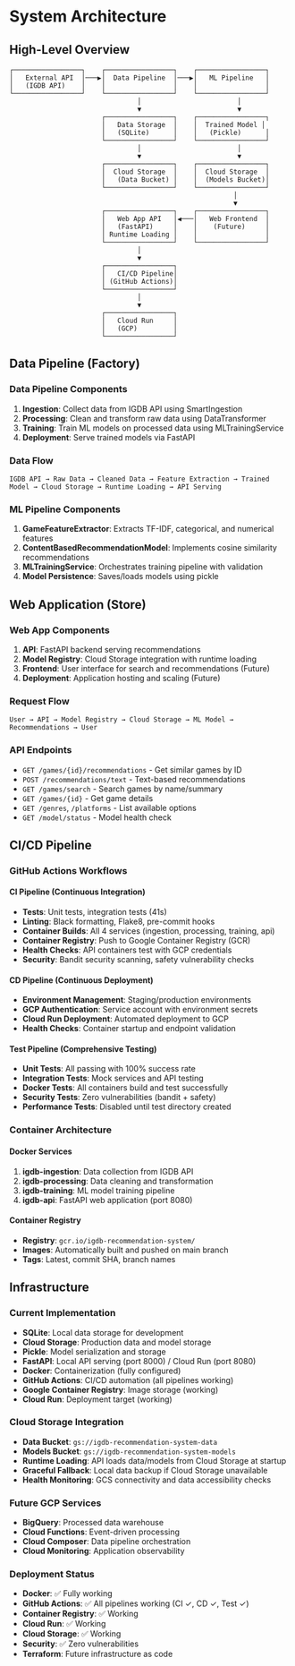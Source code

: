 # System Architecture

## High-Level Overview

```text
┌─────────────────┐    ┌─────────────────┐    ┌─────────────────┐
│   External API  │───▶│  Data Pipeline  │───▶│   ML Pipeline   │
│   (IGDB API)    │    │                 │    │                 │
└─────────────────┘    └─────────────────┘    └─────────────────┘
                                │                        │
                                ▼                        ▼
                       ┌─────────────────┐    ┌─────────────────┐
                       │   Data Storage  │    │  Trained Model │
                       │   (SQLite)      │    │   (Pickle)      │
                       └─────────────────┘    └─────────────────┘
                                │                        │
                                ▼                        ▼
                       ┌─────────────────┐    ┌─────────────────┐
                       │  Cloud Storage  │    │  Cloud Storage  │
                       │   (Data Bucket) │    │  (Models Bucket)│
                       └─────────────────┘    └─────────────────┘
                                                        │
                                                        ▼
                       ┌─────────────────┐    ┌─────────────────┐
                       │   Web App API   │◀───│   Web Frontend  │
                       │   (FastAPI)     │    │    (Future)     │
                       │ Runtime Loading │    │                 │
                       └─────────────────┘    └─────────────────┘
                                │
                                ▼
                       ┌─────────────────┐
                       │   CI/CD Pipeline│
                       │ (GitHub Actions)│
                       └─────────────────┘
                                │
                                ▼
                       ┌─────────────────┐
                       │   Cloud Run     │
                       │   (GCP)         │
                       └─────────────────┘
```

## Data Pipeline (Factory)

### Data Pipeline Components

1. **Ingestion**: Collect data from IGDB API using SmartIngestion
2. **Processing**: Clean and transform raw data using DataTransformer
3. **Training**: Train ML models on processed data using MLTrainingService
4. **Deployment**: Serve trained models via FastAPI

### Data Flow

```text
IGDB API → Raw Data → Cleaned Data → Feature Extraction → Trained Model → Cloud Storage → Runtime Loading → API Serving
```

### ML Pipeline Components

1. **GameFeatureExtractor**: Extracts TF-IDF, categorical, and numerical features
2. **ContentBasedRecommendationModel**: Implements cosine similarity recommendations
3. **MLTrainingService**: Orchestrates training pipeline with validation
4. **Model Persistence**: Saves/loads models using pickle

## Web Application (Store)

### Web App Components

1. **API**: FastAPI backend serving recommendations
2. **Model Registry**: Cloud Storage integration with runtime loading
3. **Frontend**: User interface for search and recommendations (Future)
4. **Deployment**: Application hosting and scaling (Future)

### Request Flow

```text
User → API → Model Registry → Cloud Storage → ML Model → Recommendations → User
```

### API Endpoints

- `GET /games/{id}/recommendations` - Get similar games by ID
- `POST /recommendations/text` - Text-based recommendations
- `GET /games/search` - Search games by name/summary
- `GET /games/{id}` - Get game details
- `GET /genres`, `/platforms` - List available options
- `GET /model/status` - Model health check

## CI/CD Pipeline

### GitHub Actions Workflows

#### **CI Pipeline** (Continuous Integration)
- **Tests**: Unit tests, integration tests (41s)
- **Linting**: Black formatting, Flake8, pre-commit hooks
- **Container Builds**: All 4 services (ingestion, processing, training, api)
- **Container Registry**: Push to Google Container Registry (GCR)
- **Health Checks**: API containers test with GCP credentials
- **Security**: Bandit security scanning, safety vulnerability checks

#### **CD Pipeline** (Continuous Deployment)
- **Environment Management**: Staging/production environments
- **GCP Authentication**: Service account with environment secrets
- **Cloud Run Deployment**: Automated deployment to GCP
- **Health Checks**: Container startup and endpoint validation

#### **Test Pipeline** (Comprehensive Testing)
- **Unit Tests**: All passing with 100% success rate
- **Integration Tests**: Mock services and API testing
- **Docker Tests**: All containers build and test successfully
- **Security Tests**: Zero vulnerabilities (bandit + safety)
- **Performance Tests**: Disabled until test directory created

### Container Architecture

#### **Docker Services**
1. **igdb-ingestion**: Data collection from IGDB API
2. **igdb-processing**: Data cleaning and transformation
3. **igdb-training**: ML model training pipeline
4. **igdb-api**: FastAPI web application (port 8080)

#### **Container Registry**
- **Registry**: `gcr.io/igdb-recommendation-system/`
- **Images**: Automatically built and pushed on main branch
- **Tags**: Latest, commit SHA, branch names

## Infrastructure

### Current Implementation

- **SQLite**: Local data storage for development
- **Cloud Storage**: Production data and model storage
- **Pickle**: Model serialization and storage
- **FastAPI**: Local API serving (port 8000) / Cloud Run (port 8080)
- **Docker**: Containerization (fully configured)
- **GitHub Actions**: CI/CD automation (all pipelines working)
- **Google Container Registry**: Image storage (working)
- **Cloud Run**: Deployment target (working)

### Cloud Storage Integration

- **Data Bucket**: `gs://igdb-recommendation-system-data`
- **Models Bucket**: `gs://igdb-recommendation-system-models`
- **Runtime Loading**: API loads data/models from Cloud Storage at startup
- **Graceful Fallback**: Local data backup if Cloud Storage unavailable
- **Health Monitoring**: GCS connectivity and data accessibility checks

### Future GCP Services

- **BigQuery**: Processed data warehouse
- **Cloud Functions**: Event-driven processing
- **Cloud Composer**: Data pipeline orchestration
- **Cloud Monitoring**: Application observability

### Deployment Status

- **Docker**: ✅ Fully working
- **GitHub Actions**: ✅ All pipelines working (CI ✓, CD ✓, Test ✓)
- **Container Registry**: ✅ Working
- **Cloud Run**: ✅ Working
- **Cloud Storage**: ✅ Working
- **Security**: ✅ Zero vulnerabilities
- **Terraform**: Future infrastructure as code
